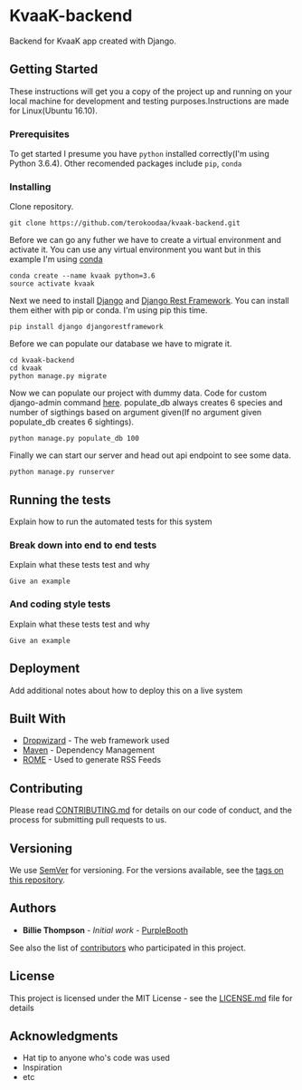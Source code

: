 # KvaaK-backend

Backend for KvaaK  app created with Django.

## Getting Started

These instructions will get you a copy of the project up and running on your local machine for development and testing purposes.Instructions are made for Linux(Ubuntu 16.10).

### Prerequisites

To get started I presume you have ```python``` installed correctly(I'm using Python 3.6.4).
Other recomended packages include ```pip```, ```conda```

### Installing

Clone repository.

```
git clone https://github.com/terokoodaa/kvaak-backend.git
```

Before we can go any futher we have to create a virtual environment and activate it.
You can use any virtual environment you want but in this example I'm using [conda](https://conda.io)

```
conda create --name kvaak python=3.6
source activate kvaak
```

Next we need to install [Django](https://www.djangoproject.com/) and [Django Rest Framework](http://www.django-rest-framework.org/). You can install them either with pip or conda. I'm using pip this time.

```
pip install django djangorestframework
```

Before we can populate our database we have to migrate it.

```
cd kvaak-backend
cd kvaak
python manage.py migrate
```

Now we can populate our project with dummy data. Code for custom django-admin command [here](https://github.com/terokoodaa/kvaak-backend/blob/master/kvaak/api/management/commands/populate_db.py). populate_db always creates 6 species and number of sigthings based on argument given(If no argument given populate_db creates 6 sightings).

```
python manage.py populate_db 100
```

Finally we can start our server and head out api endpoint to see some data.

```
python manage.py runserver
```

## Running the tests

Explain how to run the automated tests for this system

### Break down into end to end tests

Explain what these tests test and why

```
Give an example
```

### And coding style tests

Explain what these tests test and why

```
Give an example
```

## Deployment

Add additional notes about how to deploy this on a live system

## Built With

* [Dropwizard](http://www.dropwizard.io/1.0.2/docs/) - The web framework used
* [Maven](https://maven.apache.org/) - Dependency Management
* [ROME](https://rometools.github.io/rome/) - Used to generate RSS Feeds

## Contributing

Please read [CONTRIBUTING.md](https://gist.github.com/PurpleBooth/b24679402957c63ec426) for details on our code of conduct, and the process for submitting pull requests to us.

## Versioning

We use [SemVer](http://semver.org/) for versioning. For the versions available, see the [tags on this repository](https://github.com/your/project/tags). 

## Authors

* **Billie Thompson** - *Initial work* - [PurpleBooth](https://github.com/PurpleBooth)

See also the list of [contributors](https://github.com/your/project/contributors) who participated in this project.

## License

This project is licensed under the MIT License - see the [LICENSE.md](LICENSE.md) file for details

## Acknowledgments

* Hat tip to anyone who's code was used
* Inspiration
* etc
